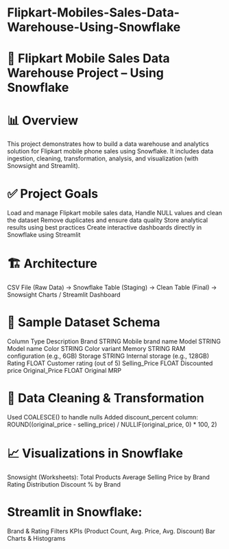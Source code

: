 # Flipkart-Mobiles-Sales-Data-Warehouse-Using-Snowflake

# 📱 Flipkart Mobile Sales Data Warehouse Project – Using Snowflake

# 📊 Overview

This project demonstrates how to build a data warehouse and analytics solution for Flipkart mobile phone sales using Snowflake. It includes data ingestion, cleaning, transformation, analysis, and visualization (with Snowsight and Streamlit).

# ✅ Project Goals

Load and manage Flipkart mobile sales data,
Handle NULL values and clean the dataset
Remove duplicates and ensure data quality
Store analytical results using best practices
Create interactive dashboards directly in Snowflake using Streamlit

# 🏗️ Architecture

CSV File (Raw Data) → Snowflake Table (Staging) → Clean Table (Final) → Snowsight Charts / Streamlit Dashboard

# 📁 Sample Dataset Schema
Column	Type	Description
Brand	STRING	Mobile brand name
Model	STRING	Model name
Color	STRING	Color variant
Memory	STRING	RAM configuration (e.g., 6GB)
Storage	STRING	Internal storage (e.g., 128GB)
Rating	FLOAT	Customer rating (out of 5)
Selling_Price	FLOAT	Discounted price
Original_Price	FLOAT	Original MRP

# 🧹 Data Cleaning & Transformation
Used COALESCE() to handle nulls
Added discount_percent column:
ROUND((original_price - selling_price) / NULLIF(original_price, 0) * 100, 2)

# 📈 Visualizations in Snowflake
Snowsight (Worksheets):
Total Products
Average Selling Price by Brand
Rating Distribution
Discount % by Brand

# Streamlit in Snowflake:
Brand & Rating Filters
KPIs (Product Count, Avg. Price, Avg. Discount)
Bar Charts & Histograms
